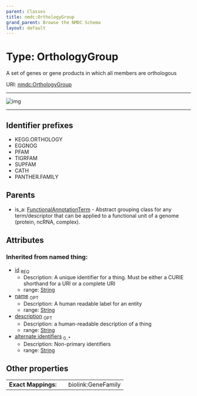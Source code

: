 ```yaml
---
parent: Classes
title: nmdc:OrthologyGroup
grand_parent: Browse the NMDC Schema
layout: default
---
```


# Type: OrthologyGroup


A set of genes or gene products in which all members are orthologous

URI: [nmdc:OrthologyGroup](https://microbiomedata/meta/OrthologyGroup)


---

![img](http://yuml.me/diagram/nofunky;dir:TB/class/[FunctionalAnnotationTerm]%5E-[OrthologyGroup%7Cid(i):string;name(i):string%20%3F;description(i):string%20%3F;alternate_identifiers(i):string%20%2A],[FunctionalAnnotationTerm])

---


## Identifier prefixes

 * KEGG.ORTHOLOGY
 * EGGNOG
 * PFAM
 * TIGRFAM
 * SUPFAM
 * CATH
 * PANTHER.FAMILY

## Parents

 *  is_a: [FunctionalAnnotationTerm](FunctionalAnnotationTerm.md) - Abstract grouping class for any term/descriptor that can be applied to a functional unit of a genome (protein, ncRNA, complex).

## Attributes


### Inherited from named thing:

 * [id](id.md)  <sub>REQ</sub>
    * Description: A unique identifier for a thing. Must be either a CURIE shorthand for a URI or a complete URI
    * range: [String](types/String.md)
 * [name](name.md)  <sub>OPT</sub>
    * Description: A human readable label for an entity
    * range: [String](types/String.md)
 * [description](description.md)  <sub>OPT</sub>
    * Description: a human-readable description of a thing
    * range: [String](types/String.md)
 * [alternate identifiers](alternate_identifiers.md)  <sub>0..*</sub>
    * Description: Non-primary identifiers
    * range: [String](types/String.md)

## Other properties

|  |  |  |
| --- | --- | --- |
| **Exact Mappings:** | | biolink:GeneFamily |

